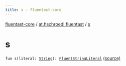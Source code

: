 ```yaml
---
title: s - fluentast-core
---
```


[fluentast-core](../index.html) / [at.hschroedl.fluentast](index.html) / [s](.)

# s

`fun s(literal: `[`String`](https://kotlinlang.org/api/latest/jvm/stdlib/kotlin/-string/index.html)`): `[`FluentStringLiteral`](../at.hschroedl.fluentast.ast.expression/-fluent-string-literal/index.html) [(source)](http://github.com/hschroedl/fluentast/tree/master/core/at.hschroedl.fluentast/Fluentast.kt#L133)